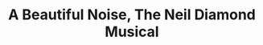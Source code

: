 ---
title: A Beautiful Noise, The Neil Diamond Musical
poster: a-beautiful-noise.jpg
description: A new musical about the life and music of iconic singer/songwriter Neil Diamond.
theater: Broadhurst Theatre
original_preview: '2022-11-02'
original_opening: '2022-12-04'
preview: '2022-11-03'
opening: '2022-12-04'
tonyaward: false
criticspick: false
tags: 
  - Musical
  - Broadway
trailer: 'https://www.youtube.com/watch?v=ICkfHpl9IKo'
website: 'https://abeautifulnoisethemusical.com'
tickets:
  - highlight: false
    info: https://www.telecharge.com/Broadway/A-Beautiful-Noise-The-Neil-Diamond-Musical
    title: $69+ Tickets
    type: regular
---